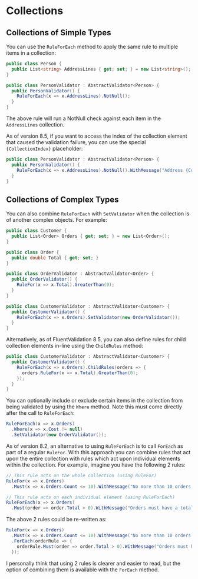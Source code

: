 # Collections

## Collections of Simple Types

You can use the `RuleForEach` method to apply the same rule to multiple items in a collection:

```csharp
public class Person {
  public List<string> AddressLines { get; set; } = new List<string>();
}
```

```csharp
public class PersonValidator : AbstractValidator<Person> {
  public PersonValidator() {
    RuleForEach(x => x.AddressLines).NotNull();
  }
}
```

The above rule will run a NotNull check against each item in the `AddressLines` collection.

As of version 8.5, if you want to access the index of the collection element that caused the validation failure, you can use the special `{CollectionIndex}` placeholder:

```csharp
public class PersonValidator : AbstractValidator<Person> {
  public PersonValidator() {
    RuleForEach(x => x.AddressLines).NotNull().WithMessage("Address {CollectionIndex} is required.");
  }
}
```

## Collections of Complex Types

You can also combine `RuleForEach` with `SetValidator` when the collection is of another complex objects. For example:

```csharp
public class Customer {
  public List<Order> Orders { get; set; } = new List<Order>();
}

public class Order {
  public double Total { get; set; }
}
```

```csharp
public class OrderValidator : AbstractValidator<Order> {
  public OrderValidator() {
    RuleFor(x => x.Total).GreaterThan(0);
  }
}

public class CustomerValidator : AbstractValidator<Customer> {
  public CustomerValidator() {
    RuleForEach(x => x.Orders).SetValidator(new OrderValidator());
  }
}
```

Alternatively, as of FluentValidation 8.5, you can also define rules for child collection elements in-line using the `ChildRules` method:

```csharp
public class CustomerValidator : AbstractValidator<Customer> {
  public CustomerValidator() {
    RuleForEach(x => x.Orders).ChildRules(orders => {
      orders.RuleFor(x => x.Total).GreaterThan(0);
    });
  }
}
```

You can optionally include or exclude certain items in the collection from being validated by using the `Where` method. Note this must come directly after the call to `RuleForEach`:

```csharp
RuleForEach(x => x.Orders)
  .Where(x => x.Cost != null)
  .SetValidator(new OrderValidator());
```

As of version 8.2, an alternative to using `RuleForEach` is to call `ForEach` as part of a regular `RuleFor`. With this approach you can combine rules that act upon the entire collection with rules which act upon individual elements within the collection. For example, imagine you have the following 2 rules:

```csharp
// This rule acts on the whole collection (using RuleFor)
RuleFor(x => x.Orders)
  .Must(x => x.Orders.Count <= 10).WithMessage("No more than 10 orders are allowed");

// This rule acts on each individual element (using RuleForEach)
RuleForEach(x => x.Orders)
  .Must(order => order.Total > 0).WithMessage("Orders must have a total of more than 0")
```

The above 2 rules could be re-written as:

```csharp
RuleFor(x => x.Orders)
  .Must(x => x.Orders.Count <= 10).WithMessage("No more than 10 orders are allowed")
  .ForEach(orderRule => {
    orderRule.Must(order => order.Total > 0).WithMessage("Orders must have a total of more than 0")
  });
```

I personally think that using 2 rules is clearer and easier to read, but the option of combining them is available with the `ForEach` method.
